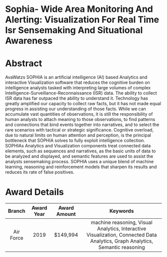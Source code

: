 
Sophia- Wide Area Monitoring And Alerting: Visualization For Real Time Isr Sensemaking And Situational Awareness
================================================================================================================

# Abstract


AvaWatzs SOPHIA is an artificial intelligence (AI) based Analytics and interactive Visualization software that reduces the cognitive burden on intelligence analysts tasked with interpreting large volumes of complex Intelligence-Surveillance-Reconnaissance (ISR) data. The ability to collect ISR data has far outpaced the ability to understand it. Technology has greatly amplified our capacity to collect raw facts, but it has not made equal progress in assisting our understanding of those facts. While we can accumulate vast quantities of observations, it is still the responsibility of human analysts to attach meaning to those observations, to find patterns and connections that bind events together into narratives, and to select the rare scenarios with tactical or strategic significance. Cognitive overload, due to natural limits on human attention and perception, is the principal bottleneck that SOPHIA solves to fully exploit intelligence collection. SOPHIAs Analytics and Visualization components treat connected data elements, such as sequences and narratives, as the basic units of data to be analyzed and displayed, and semantic features are used to assist the analysts sensemaking process. SOPHIA uses a unique blend of machine learning, reasoning and reinforcement models that sharpen its results and reduces its rate of false positives.  

# Award Details

|Branch|Award Year|Award Amount|Keywords|
| :---: | :---: | :---: | :---: |
|Air Force|2019|$149,994|machine reasoning, Visual Analytics, Interactive Visualization, Connected Data Analytics, Graph Analytics, Semantic reasoning|
